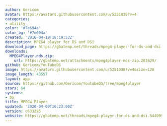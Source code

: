 ```yaml
---
author: Gericom
avatar: https://avatars.githubusercontent.com/u/5251038?v=4
categories:
- utility
color: '#7e694a'
color_bg: '#7e694a'
created: '2016-04-19T18:19:53Z'
description: MPEG4 player for DS and DSi
download_page: https://gbatemp.net/threads/mpeg4-player-for-ds-and-dsi.544095/page-2#post-9007621
downloads:
  MPEG4Player.nds.zip:
    url: https://gbatemp.net/attachments/mpeg4player-nds-zip.203629/
github: Gericom/YouTubeDS
image: https://avatars.githubusercontent.com/u/5251038?v=4&size=128
image_length: 43557
layout: app
source: https://github.com/Gericom/YoutubeDS/tree/mpeg4player
stars: 64
systems:
- DS
title: MPEG4 Player
updated: '2020-04-09T16:23:00Z'
version: c633295
website: https://gbatemp.net/threads/mpeg4-player-for-ds-and-dsi.544095/
---
```

